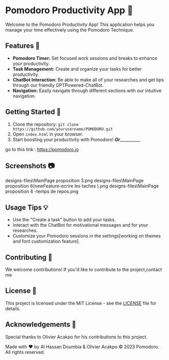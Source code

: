 # Pomodoro Productivity App 🍅

Welcome to the Pomodoro Productivity App! This application helps you manage your time effectively using the Pomodoro Technique.

## Features 🚀

- **Pomodoro Timer:** Set focused work sessions and breaks to enhance your productivity.
- **Task Management:** Create and organize your tasks for better productivity.
- **ChatBot Interaction:** Be able to make all of your researches and get tips through our friendly GPTPowered-ChatBot.
- **Navigation:** Easily navigate through different sections with our intuitive navigation.

## Getting Started 🏁

1. Clone the repository: `git clone https://github.com/yourusername/POMODORO.git`
2. Open `index.html` in your browser.
3. Start boosting your productivity with Pomodoro!
___________________Or_____________________________

go to this link : https://pomodoro.io

## Screenshots 📷
designs-files\MainPage proposition 3.png
designs-files\MainPage proposition 6(newFeature-ecrire les taches ).png
designs-files\MainPage proposition 4 -temps de repos.png

## Usage Tips 💡

- Use the "Create a task" button to add your tasks.
- Interact with the ChatBot for motivational messages and for your researches.
- Customize your Pomodoro sessions in the settings[working on themes and font customization feature].

## Contributing 🤝

We welcome contributions! If you'd like to contribute to the project,contact me

## License 📜

This project is licensed under the MIT License - see the [LICENSE](LICENSE) file for details.

## Acknowledgements 🙌

Special thanks to Olivier Acakpo for his contributions to this project.

Made with ❤️ by Al Hassan Doumbia & Olivier Acakpo
© 2023 Pomodoro. All rights reserved.
